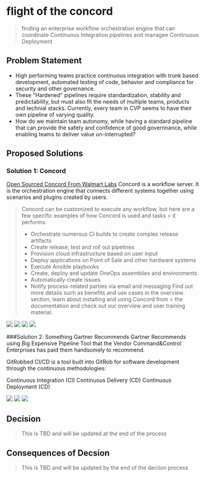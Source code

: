 # flight of the concord
> finding an enterprise workflow orchestration engine that can coordinate Continuous Integration pipelines and managee Continuous Deployment  

## Problem Statement
- High performing teams practice continuous integration with trunk based development, automated testing of code, behavior and compliance for security and other governance. 
- These "Hardened" pipelines require standardization, stability and predictability, but must also fit the needs of multiple teams, products and technial stacks. Currently, every team in CVP seems to have their own pipeline of varying quality.
- How do we maintain team autonomy, while having a standard pipeline that can provide the safety and confidence of good governnance, while enabling teams to deliver value un-interrupted? 

## Proposed Solutions
### Solution 1: Concord
 [Open Sourced Concord From Walmart Labs](https://concord.walmartlabs.com/)
 Concord is a workflow server. It is the orchestration engine that connects different systems together using scenarios and plugins created by users.

>  Concord can be customized to execute any workflow, but here are a few specific examples of how Concord is used and tasks > it performs:
>  - Orchestrate numerous CI builds to create complex release artifacts
> - Create release, test and roll out pipelines
>  - Provision cloud infrastructure based on user input
>  - Deploy applications on Point of Sale and other hardware systems
> - Execute Ansible playbooks
> - Create, deploy and update OneOps assemblies and environments
> - Automatically create issues
> - Notify process-related parties via email and messaging
> Find out more details such as benefits and use cases in the overview section, learn about installing and using Concord from > the documentation and check out our overview and user training material.

[![](https://api.gh-polls.com/poll/01EN5T52PGSKQA42VT9MYBGE0F/I%20Approve%20of%20this%20solution)](https://api.gh-polls.com/poll/01EN5T52PGSKQA42VT9MYBGE0F/I%20Approve%20of%20this%20solution/vote)
[![](https://api.gh-polls.com/poll/01EN5T52PGSKQA42VT9MYBGE0F/I%20approve%2C%20but%20some%20questions%20or%20issues)](https://api.gh-polls.com/poll/01EN5T52PGSKQA42VT9MYBGE0F/I%20approve%2C%20but%20some%20questions%20or%20issues/vote)
[![](https://api.gh-polls.com/poll/01EN5T52PGSKQA42VT9MYBGE0F/I%20am%20uncertain%20about%20this%20solution)](https://api.gh-polls.com/poll/01EN5T52PGSKQA42VT9MYBGE0F/I%20am%20uncertain%20about%20this%20solution/vote)
[![](https://api.gh-polls.com/poll/01EN5T52PGSKQA42VT9MYBGE0F/This%20is%20not%20the%20right%20solution)](https://api.gh-polls.com/poll/01EN5T52PGSKQA42VT9MYBGE0F/This%20is%20not%20the%20right%20solution/vote)


###Solution 2: Something Gartner Recommends
Gartner Recommends using Big Expensive Pipeline Tool that the Vendor Command&Control Enterprises has paid them handsomely to recommend. 

GitRobbed CI/CD is a tool built into GitRob for software development through the continuous methodologies:

Continuous Integration (CI)
Continuous Delivery (CD)
Continuous Deployment (CD)

[![](https://api.gh-polls.com/poll/01EN5X5RQ18FCZ6YKH3TQM7HJE/I%20Approve%20of%20GitRobbed)](https://api.gh-polls.com/poll/01EN5X5RQ18FCZ6YKH3TQM7HJE/I%20Approve%20of%20GitRobbed/vote)
[![](https://api.gh-polls.com/poll/01EN5X5RQ18FCZ6YKH3TQM7HJE/I%20approve%20of%20GitRobbed%20with%20Some%20Issues%20or%20Questions)](https://api.gh-polls.com/poll/01EN5X5RQ18FCZ6YKH3TQM7HJE/I%20approve%20of%20GitRobbed%20with%20Some%20Issues%20or%20Questions/vote)
[![](https://api.gh-polls.com/poll/01EN5X5RQ18FCZ6YKH3TQM7HJE/I%20do%20not%20approve%20of%20GitRobbed)](https://api.gh-polls.com/poll/01EN5X5RQ18FCZ6YKH3TQM7HJE/I%20do%20not%20approve%20of%20GitRobbed/vote)

## Decision
> This is TBD and will be updated at the end of the process

## Consequences of Decsion
> This is TBD and will be updated by the end of the deciion process
